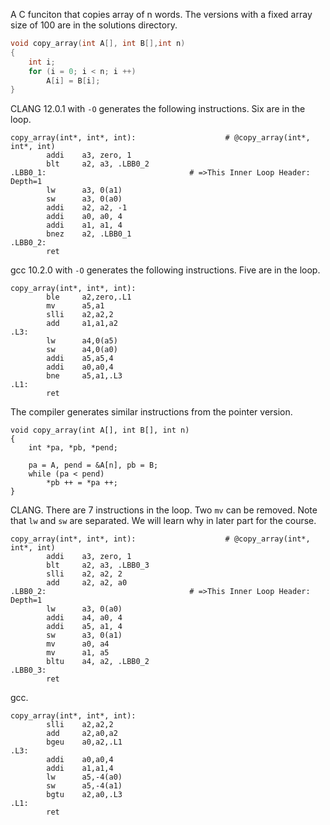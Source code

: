 A C funciton that copies array of n words. The versions with a fixed array size of 100
are in the solutions directory.

```c
void copy_array(int A[], int B[],int n)
{
	int i;
	for (i = 0; i < n; i ++)
		A[i] = B[i];
}
```

CLANG 12.0.1 with `-O` generates the following instructions.
Six are in the loop.

```
copy_array(int*, int*, int):                    # @copy_array(int*, int*, int)
        addi    a3, zero, 1
        blt     a2, a3, .LBB0_2
.LBB0_1:                                # =>This Inner Loop Header: Depth=1
        lw      a3, 0(a1)
        sw      a3, 0(a0)
        addi    a2, a2, -1
        addi    a0, a0, 4
        addi    a1, a1, 4
        bnez    a2, .LBB0_1
.LBB0_2:
        ret
```

gcc 10.2.0 with `-O` generates the following instructions. Five are in the loop.
```
copy_array(int*, int*, int):
        ble     a2,zero,.L1
        mv      a5,a1
        slli    a2,a2,2
        add     a1,a1,a2
.L3:
        lw      a4,0(a5)
        sw      a4,0(a0)
        addi    a5,a5,4
        addi    a0,a0,4
        bne     a5,a1,.L3
.L1:
        ret
```

The compiler generates similar instructions from the pointer version.

```
void copy_array(int A[], int B[], int n)
{
	int *pa, *pb, *pend;

	pa = A, pend = &A[n], pb = B;
	while (pa < pend)
		*pb ++ = *pa ++;
}
```

CLANG. There are 7 instructions in the loop. Two `mv` can be removed.  Note
that `lw` and `sw` are separated. We will learn why in later part for the
course.  

```
copy_array(int*, int*, int):                    # @copy_array(int*, int*, int)
        addi    a3, zero, 1
        blt     a2, a3, .LBB0_3
        slli    a2, a2, 2
        add     a2, a2, a0
.LBB0_2:                                # =>This Inner Loop Header: Depth=1
        lw      a3, 0(a0)
        addi    a4, a0, 4
        addi    a5, a1, 4
        sw      a3, 0(a1)
        mv      a0, a4
        mv      a1, a5
        bltu    a4, a2, .LBB0_2
.LBB0_3:
        ret
```


gcc. 
```
copy_array(int*, int*, int):
        slli    a2,a2,2
        add     a2,a0,a2
        bgeu    a0,a2,.L1
.L3:
        addi    a0,a0,4
        addi    a1,a1,4
        lw      a5,-4(a0)
        sw      a5,-4(a1)
        bgtu    a2,a0,.L3
.L1:
        ret
```
